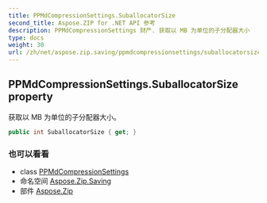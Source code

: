 ```yaml
---
title: PPMdCompressionSettings.SuballocatorSize
second_title: Aspose.ZIP for .NET API 参考
description: PPMdCompressionSettings 财产. 获取以 MB 为单位的子分配器大小
type: docs
weight: 30
url: /zh/net/aspose.zip.saving/ppmdcompressionsettings/suballocatorsize/
---
```

## PPMdCompressionSettings.SuballocatorSize property

获取以 MB 为单位的子分配器大小。

```csharp
public int SuballocatorSize { get; }
```

### 也可以看看

* class [PPMdCompressionSettings](../)
* 命名空间 [Aspose.Zip.Saving](../../ppmdcompressionsettings/)
* 部件 [Aspose.Zip](../../../)


